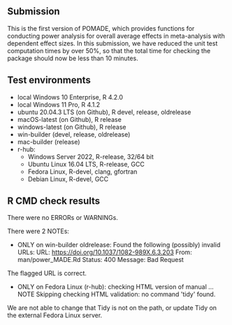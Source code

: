 ## Submission

This is the first version of POMADE, which provides functions for conducting power analysis for overall average effects in meta-analysis with dependent effect sizes. In this submission, we have reduced the unit test computation times by over 50%, so that the total time for checking the package should now be less than 10 minutes.

## Test environments

* local Windows 10 Enterprise, R 4.2.0
* local Windows 11 Pro, R 4.1.2
* ubuntu 20.04.3 LTS (on Github), R devel, release, oldrelease
* macOS-latest (on Github), R release
* windows-latest (on Github), R release
* win-builder (devel, release, oldrelease)
* mac-builder (release)
* r-hub:
  * Windows Server 2022, R-release, 32/64 bit
  * Ubuntu Linux 16.04 LTS, R-release, GCC
  * Fedora Linux, R-devel, clang, gfortran
  * Debian Linux, R-devel, GCC

## R CMD check results

There were no ERRORs or WARNINGs. 

There were 2 NOTEs:

* ONLY on win-builder oldrelease: Found the following (possibly) invalid URLs:
  URL: https://doi.org/10.1037/1082-989X.6.3.203
    From: man/power_MADE.Rd
    Status: 400
    Message: Bad Request

The flagged URL is correct.

* ONLY on Fedora Linux (r-hub): checking HTML version of manual ... NOTE Skipping checking   HTML validation: no command 'tidy' found. 

We are not able to change that Tidy is not on the path, or update Tidy on the external Fedora Linux server.
